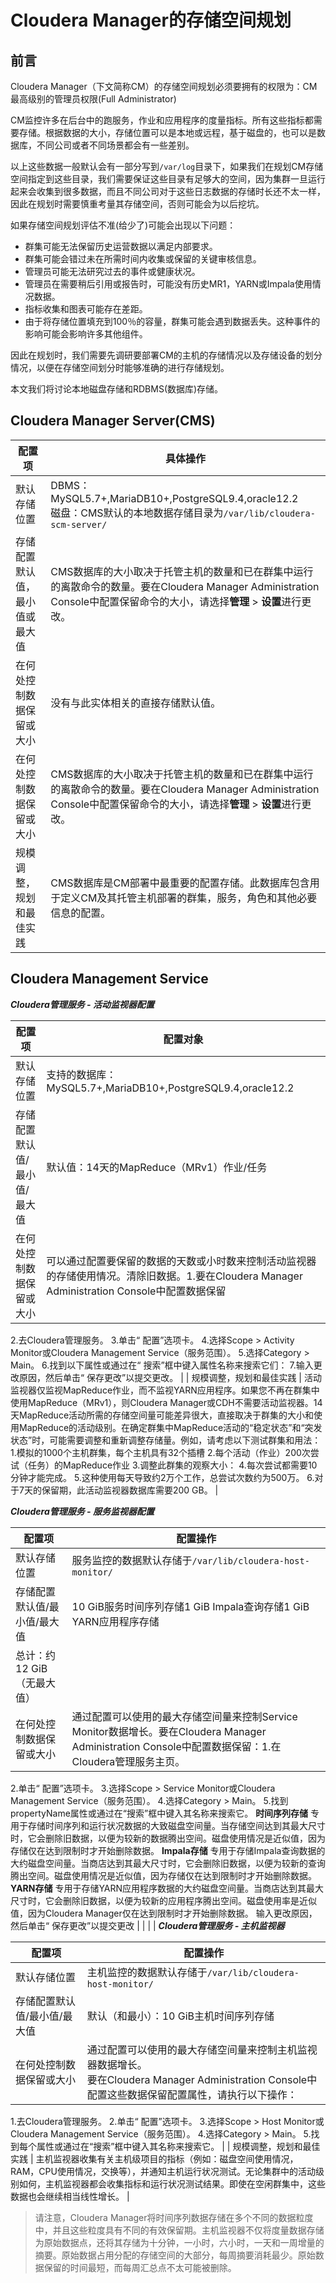 # Cloudera Manager的存储空间规划

## 前言

Cloudera Manager（下文简称CM）的存储空间规划必须要拥有的权限为：CM最高级别的管理员权限(Full Administrator)

CM监控许多在后台中的跑服务，作业和应用程序的度量指标。所有这些指标都需要存储。根据数据的大小，存储位置可以是本地或远程，基于磁盘的，也可以是数据库，不同公司或者不同场景都会有一些差别。

以上这些数据一般默认会有一部分写到`/var/log`目录下，如果我们在规划CM存储空间指定到这些目录，我们需要保证这些目录有足够大的空间，因为集群一旦运行起来会收集到很多数据，而且不同公司对于这些日志数据的存储时长还不太一样，因此在规划时需要慎重考量其存储空间，否则可能会为以后挖坑。

如果存储空间规划评估不准(给少了)可能会出现以下问题：

- 群集可能无法保留历史运营数据以满足内部要求。
- 群集可能会错过未在所需时间内收集或保留的关键审核信息。
- 管理员可能无法研究过去的事件或健康状况。
- 管理员在需要稍后引用或报告时，可能没有历史MR1，YARN或Impala使用情况数据。
- 指标收集和图表可能存在差距。
- 由于将存储位置填充到100％的容量，群集可能会遇到数据丢失。这种事件的影响可能会影响许多其他组件。

因此在规划时，我们需要先调研要部署CM的主机的存储情况以及存储设备的划分情况，以便在存储空间划分时能够准确的进行存储规划。

本文我们将讨论本地磁盘存储和RDBMS(数据库)存储。

## Cloudera Manager Server(CMS)

| 配置项                         | 具体操作                                                     |
| ------------------------------ | ------------------------------------------------------------ |
| 默认存储位置                   | DBMS：MySQL5.7+,MariaDB10+,PostgreSQL9.4,oracle12.2<br/>磁盘：CMS默认的本地数据存储目录为`/var/lib/cloudera-scm-server/` |
| 存储配置默认值，最小值或最大值 | CMS数据库的大小取决于托管主机的数量和已在群集中运行的离散命令的数量。要在Cloudera Manager Administration Console中配置保留命令的大小，请选择**管理** > **设置**进行更改。 |
| 在何处控制数据保留或大小       | 没有与此实体相关的直接存储默认值。                           |
| 在何处控制数据保留或大小       | CMS数据库的大小取决于托管主机的数量和已在群集中运行的离散命令的数量。要在Cloudera Manager Administration Console中配置保留命令的大小，请选择**管理** > **设置**进行更改。 |
| 规模调整，规划和最佳实践       | CMS数据库是CM部署中最重要的配置存储。此数据库包含用于定义CM及其托管主机部署的群集，服务，角色和其他必要信息的配置。 |

## Cloudera Management Service

***Cloudera管理服务 - 活动监视器配置***

| 配置项                       | 配置对象                                                     |
| ---------------------------- | ------------------------------------------------------------ |
| 默认存储位置                 | 支持的数据库：MySQL5.7+,MariaDB10+,PostgreSQL9.4,oracle12.2  |
| 存储配置默认值/最小值/最大值 | 默认值：14天的MapReduce（MRv1）作业/任务                     |
| 在何处控制数据保留或大小     | 可以通过配置要保留的数据的天数或小时数来控制活动监视器的存储使用情况。清除旧数据。1.要在Cloudera Manager Administration Console中配置数据保留
2.去Cloudera管理服务。
3.单击“ 配置”选项卡。
4.选择Scope > Activity Monitor或Cloudera Management Service（服务范围）。
5.选择Category > Main。
6.找到以下属性或通过在“ 搜索”框中键入属性名称来搜索它们：
7.输入更改原因，然后单击“ 保存更改”以提交更改。 |
| 规模调整，规划和最佳实践     | 活动监视器仅监视MapReduce作业，而不监视YARN应用程序。如果您不再在群集中使用MapReduce（MRv1），则Cloudera Manager或CDH不需要活动监视器。14天MapReduce活动所需的存储空间量可能差异很大，直接取决于群集的大小和使用MapReduce的活动级别。在确定群集中MapReduce活动的“稳定状态”和“突发状态”时，可能需要调整和重新调整存储量。例如，请考虑以下测试群集和用法：
1.模拟的1000个主机群集，每个主机具有32个插槽
2.每个活动（作业）200次尝试（任务）的MapReduce作业
3.调整此群集的观察大小：
4.每次尝试都需要10分钟才能完成。
5.这种使用每天导致约2万个工作，总尝试次数约为500万。
6.对于7天的保留期，此活动监视器数据库需要200 GB。 |



***Cloudera管理服务 - 服务监视器配置***

| 配置项                       | 配置操作                                                     |
| ---------------------------- | ------------------------------------------------------------ |
| 默认存储位置                 | 服务监控的数据默认存储于`/var/lib/cloudera-host-monitor/`    |
| 存储配置默认值/最小值/最大值 | 10 GiB服务时间序列存储1 GiB Impala查询存储1 GiB YARN应用程序存储
总计：约12 GiB（无最大值） |
| 在何处控制数据保留或大小     | 通过配置可以使用的最大存储空间量来控制Service Monitor数据增长。要在Cloudera Manager Administration Console中配置数据保留：1.在Cloudera管理服务主页。
2.单击“ 配置”选项卡。
3.选择Scope > Service Monitor或Cloudera Management Service（服务范围）。
4.选择Category > Main。
5.找到propertyName属性或通过在“搜索”框中键入其名称来搜索它。
**时间序列存储**
专用于存储时间序列和运行状况数据的大致磁盘空间量。当存储空间达到其最大尺寸时，它会删除旧数据，以便为较新的数据腾出空间。磁盘使用情况是近似值，因为存储仅在达到限制时才开始删除数据。
**Impala存储**
专用于存储Impala查询数据的大约磁盘空间量。当商店达到其最大尺寸时，它会删除旧数据，以便为较新的查询腾出空间。磁盘使用情况是近似值，因为存储仅在达到限制时才开始删除数据。
**YARN存储**
专用于存储YARN应用程序数据的大约磁盘空间量。当商店达到其最大尺寸时，它会删除旧数据，以便为较新的应用程序腾出空间。磁盘使用率是近似值，因为Cloudera Manager仅在达到限制时才开始删除数据。
输入更改原因，然后单击“ 保存更改”以提交更改 |
|                              |                                                              |
***Cloudera管理服务 - 主机监视器***

| 配置项                       | 配置操作                                                     |
| ---------------------------- | ------------------------------------------------------------ |
| 默认存储位置                 | 主机监控的数据默认存储于`/var/lib/cloudera-host-monitor/`    |
| 存储配置默认值/最小值/最大值 | 默认（和最小）：10 GiB主机时间序列存储                       |
| 在何处控制数据保留或大小     | 通过配置可以使用的最大存储空间量来控制主机监视器数据增长。<br/>要在Cloudera Manager Administration Console中配置这些数据保留配置属性，请执行以下操作：
1.去Cloudera管理服务。
2.单击“ 配置”选项卡。
3.选择Scope > Host Monitor或Cloudera Management Service（服务范围）。
4.选择Category > Main。
5.找到每个属性或通过在“搜索”框中键入其名称来搜索它。 |
| 规模调整，规划和最佳实践     | 主机监视器收集有关主机级项目的指标（例如：磁盘空间使用情况，RAM，CPU使用情况，交换等），并通知主机运行状况测试。无论集群中的活动级别如何，主机监视器都会收集指标和运行状况测试结果。即使在空闲群集中，这些数据也会继续相当线性增长。 |

> 请注意，Cloudera Manager将时间序列数据存储在多个不同的数据粒度中，并且这些粒度具有不同的有效保留期。主机监视器不仅将度量数据存储 为原始数据点，还将其存储为十分钟，一小时，六小时，一天和一周增量的摘要。原始数据占用分配的存储空间的大部分，每周摘要消耗最少。原始数据保留的时间最短，而每周汇总点不太可能被删除。



